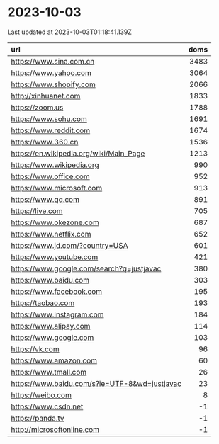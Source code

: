 # 2023-10-03

<!-- BEGIN -->
Last updated at 2023-10-03T01:18:41.139Z

url | doms
:- | -:
https://www.sina.com.cn | 3483
https://www.yahoo.com | 3064
https://www.shopify.com | 2066
http://xinhuanet.com | 1833
https://zoom.us | 1788
https://www.sohu.com | 1691
https://www.reddit.com | 1674
https://www.360.cn | 1536
https://en.wikipedia.org/wiki/Main_Page | 1213
https://www.wikipedia.org | 990
https://www.office.com | 952
https://www.microsoft.com | 913
https://www.qq.com | 891
https://live.com | 705
https://www.okezone.com | 687
https://www.netflix.com | 652
https://www.jd.com/?country=USA | 601
https://www.youtube.com | 421
https://www.google.com/search?q=justjavac | 380
https://www.baidu.com | 303
https://www.facebook.com | 195
https://taobao.com | 193
https://www.instagram.com | 184
https://www.alipay.com | 114
https://www.google.com | 103
https://vk.com | 96
https://www.amazon.com | 60
https://www.tmall.com | 26
https://www.baidu.com/s?ie=UTF-8&wd=justjavac | 23
https://weibo.com | 8
https://www.csdn.net | -1
https://panda.tv | -1
http://microsoftonline.com | -1
<!-- END -->
